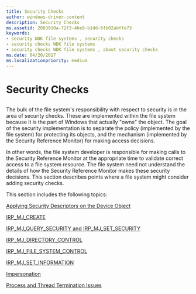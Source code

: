 ```yaml
---
title: Security Checks
author: windows-driver-content
description: Security Checks
ms.assetid: 2883910a-72f3-4be9-b1dd-6fb02abffe73
keywords:
- security WDK file systems , security checks
- security checks WDK file systems
- security checks WDK file systems , about security checks
ms.date: 04/20/2017
ms.localizationpriority: medium
---
```


# Security Checks


## <span id="ddk_security_checks_if"></span><span id="DDK_SECURITY_CHECKS_IF"></span>


The bulk of the file system's responsibility with respect to security is in the area of security checks. These are implemented within the file system because it is the part of Windows that actually "owns" the object. The goal of the security implementation is to separate the policy (implemented by the file system) for protecting its objects, and the mechanism (implemented by the Security Reference Monitor) for making access decisions.

In other words, the file system developer is responsible for making calls to the Security Reference Monitor at the appropriate time to validate correct access to a file system resource. The file system need not understand the details of how the Security Reference Monitor makes these security decisions. This section describes points where a file system might consider adding security checks.

This section includes the following topics:

[Applying Security Descriptors on the Device Object](applying-security-descriptors-on-the-device-object.md)

[IRP\_MJ\_CREATE](irp-mj-create-dispatch-routine.md)

[IRP\_MJ\_QUERY\_SECURITY and IRP\_MJ\_SET\_SECURITY](irp-mj-query-security-and-irp-mj-set-security.md)

[IRP\_MJ\_DIRECTORY\_CONTROL](irp-mj-directory-control2.md)

[IRP\_MJ\_FILE\_SYSTEM\_CONTROL](https://msdn.microsoft.com/library/windows/hardware/ff548670)

[IRP\_MJ\_SET\_INFORMATION](https://msdn.microsoft.com/library/windows/hardware/ff549366)

[Impersonation](impersonation.md)

[Process and Thread Termination Issues](process-and-thread-termination-issues.md)

 

 




